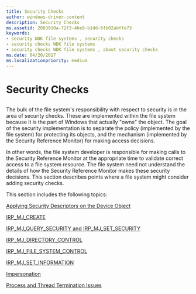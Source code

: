 ```yaml
---
title: Security Checks
author: windows-driver-content
description: Security Checks
ms.assetid: 2883910a-72f3-4be9-b1dd-6fb02abffe73
keywords:
- security WDK file systems , security checks
- security checks WDK file systems
- security checks WDK file systems , about security checks
ms.date: 04/20/2017
ms.localizationpriority: medium
---
```


# Security Checks


## <span id="ddk_security_checks_if"></span><span id="DDK_SECURITY_CHECKS_IF"></span>


The bulk of the file system's responsibility with respect to security is in the area of security checks. These are implemented within the file system because it is the part of Windows that actually "owns" the object. The goal of the security implementation is to separate the policy (implemented by the file system) for protecting its objects, and the mechanism (implemented by the Security Reference Monitor) for making access decisions.

In other words, the file system developer is responsible for making calls to the Security Reference Monitor at the appropriate time to validate correct access to a file system resource. The file system need not understand the details of how the Security Reference Monitor makes these security decisions. This section describes points where a file system might consider adding security checks.

This section includes the following topics:

[Applying Security Descriptors on the Device Object](applying-security-descriptors-on-the-device-object.md)

[IRP\_MJ\_CREATE](irp-mj-create-dispatch-routine.md)

[IRP\_MJ\_QUERY\_SECURITY and IRP\_MJ\_SET\_SECURITY](irp-mj-query-security-and-irp-mj-set-security.md)

[IRP\_MJ\_DIRECTORY\_CONTROL](irp-mj-directory-control2.md)

[IRP\_MJ\_FILE\_SYSTEM\_CONTROL](https://msdn.microsoft.com/library/windows/hardware/ff548670)

[IRP\_MJ\_SET\_INFORMATION](https://msdn.microsoft.com/library/windows/hardware/ff549366)

[Impersonation](impersonation.md)

[Process and Thread Termination Issues](process-and-thread-termination-issues.md)

 

 




